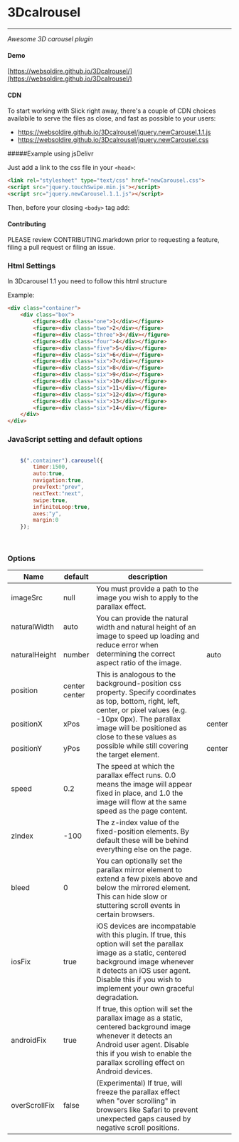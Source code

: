 # 3Dcalrousel

-------
_Awesome 3D carousel plugin_

#### Demo

[https://websoldire.github.io/3Dcalrousel/](https://websoldire.github.io/3Dcalrousel/)

#### CDN

To start working with Slick right away, there's a couple of CDN choices availabile
to serve the files as close, and fast as possible to your users:

- https://websoldire.github.io/3Dcalrousel/jquery.newCarousel.1.1.js
- https://websoldire.github.io/3Dcalrousel/jquery.newCarousel.css

#####Example using jsDelivr

Just add a link to the css file in your `<head>`:
```html
<link rel="stylesheet" type="text/css" href="newCarousel.css">
<script src="jquery.touchSwipe.min.js"></script>
<script src="jquery.newCarousel.1.1.js"></script>
```

Then, before your closing ```<body>``` tag add:


#### Contributing

PLEASE review CONTRIBUTING.markdown prior to requesting a feature, filing a pull request or filing an issue.

### Html Settings

In 3Dcarousel 1.1 you need to follow this html structure 

Example:

```html
<div class="container">
    <div class="box">
        <figure><div class="one">1</div></figure>
        <figure><div class="two">2</div></figure>
        <figure><div class="three">3</div></figure>
        <figure><div class="four">4</div></figure>
        <figure><div class="five">5</div></figure>
        <figure><div class="six">6</div></figure>
        <figure><div class="six">7</div></figure>
        <figure><div class="six">8</div></figure>
        <figure><div class="six">9</div></figure>
        <figure><div class="six">10</div></figure>
        <figure><div class="six">11</div></figure>
        <figure><div class="six">12</div></figure>
        <figure><div class="six">13</div></figure>
        <figure><div class="six">14</div></figure>
    </div>
</div>
```


### JavaScript setting and default options
```javascript

    $(".container").carousel({
        timer:1500,
        auto:true,
        navigation:true,
        prevText:"prev",
        nextText:"next",
        swipe:true,
        infiniteLoop:true,
        axes:"y",
        margin:0 
    });
    
    
```

### Options

<table class="table table-bordered table-striped">
	<thead>
		<tr>
			<th style="width: 100px;">Name</th>
			<th style="width: 50px;">default</th>
			<th>description</th>
		</tr>
	</thead>
	<tbody>
		<tr>
			<td>imageSrc</td>
			<td>null</td>
			<td>You must provide a path to the image you wish to apply to the parallax effect.</td>
		</tr>
		<tr>
			<td>naturalWidth</td>
			<td>auto</td>
			<td rowspan="2">You can provide the natural width and natural height of an image to speed up loading and reduce error when determining the correct aspect ratio of the image.</td>
		</tr>
		<tr>
			<td>naturalHeight</td>
			<td>number</td>
			<td>auto</td>
		</tr>
		<tr>
			<td>position</td>
			<td>center center</td>
			<td rowspan="3">This is analogous to the background-position css property. Specify coordinates as top, bottom, right, left, center, or pixel values (e.g. -10px 0px). The parallax image will be positioned as close to these values as possible while still covering the target element.</td>
		</tr>
		<tr>
			<td>positionX</td>
			<td>xPos</td>
			<td>center</td>
		</tr>
		<tr>
			<td>positionY</td>
			<td>yPos</td>
			<td>center</td>
		</tr>
		<tr>
			<td>speed</td>
			<td>0.2</td>
			<td>The speed at which the parallax effect runs. 0.0 means the image will appear fixed in place, and 1.0 the image will flow at the same speed as the page content.</td>
		</tr>
		<tr>
			<td>zIndex</td>
			<td>-100</td>
			<td>The z-index value of the fixed-position elements.  By default these will be behind everything else on the page.</td>
		</tr>
		<tr>
			<td>bleed</td>
			<td>0</td>
			<td>You can optionally set the parallax mirror element to extend a few pixels above and below the mirrored element.  This can hide slow or stuttering scroll events in certain browsers.</td>
		</tr>
		<tr>
			<td>iosFix</td>
			<td>true</td>
			<td>iOS devices are incompatable with this plugin. If true, this option will set the parallax image as a static, centered background image whenever it detects an iOS user agent. Disable this if you wish to implement your own graceful degradation.</td>
		</tr>
		<tr>
			<td>androidFix</td>
			<td>true</td>
			<td>If true, this option will set the parallax image as a static, centered background image whenever it detects an Android user agent. Disable this if you wish to enable the parallax scrolling effect on Android devices.</td>
		</tr>
		<tr>
			<td>overScrollFix</td>
            <td>false</td>
			<td>(Experimental) If true, will freeze the parallax effect when "over scrolling" in browsers like Safari to prevent unexpected gaps caused by negative scroll positions.</td>
		</tr>
	</tbody>
</table>
